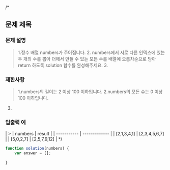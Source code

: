 /*
## 문제 제목

### 문제 설명
  > 1.정수 배열 numbers가 주어집니다. 
    2. numbers에서 서로 다른 인덱스에 있는 두 개의 수를 뽑아 더해서 만들 수 있는 모든 수를 배열에 오름차순으로 담아 return 하도록 solution 함수를 완성해주세요.
    3. 

  ### 제한사항
  >1.numbers의 길이는 2 이상 100 이하입니다.
   2.numbers의 모든 수는 0 이상 100 이하입니다.
   3.
  
  ### 입출력 예
  | >           | numbers       | result |
  | ----------- | ------------- |
  | [2,1,3,4,1] | [2,3,4,5,6,7] |
  | [5,0,2,7]   | [2,5,7,9,12]  |
*/
```js
function solution(numbers) {
    var answer = [];
    
}
```